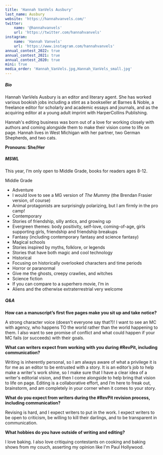 ```yaml
---
title: 'Hannah VanVels Ausbury'
last_name: Ausbury
website: 'https://hannahvanvels.com/'
twitter:
    name: '@hannahvanvels'
    url: 'https://twitter.com/hannahvanvels'
instagram:
    name: 'Hannah Vanvels'
    url: 'https://www.instagram.com/hannahvanvels'
annual_contest_2022: true
annual_contest_2021: true
annual_contest_2020: true
mini: true
media_order: 'Hannah_VanVels.jpg,Hannah_VanVels_small.jpg'
---
```


##### Bio

Hannah VanVels Ausbury is an editor and literary agent. She has worked various bookish jobs including a stint as a bookseller at Barnes & Noble, a freelance editor for scholarly and academic essays and journals, and  as the acquiring editor at a young adult imprint with HarperCollins Publishing.

Hannah's editing business was born out of a love for working closely with authors and coming alongside them to make their vision come to life on page. Hannah lives in West Michigan with her partner, two German Shepherds, and two cats.

**Pronouns: She/Her**

##### MSWL

This year, I’m only open to Middle Grade, books for readers ages 8-12. 

Middle Grade
* Adventure
 * I would love to see a MG version of _The Mummy_ (the Brendan Frasier version, of course)
 * Animal protagonists are surprisingly polarizing, but I am firmly in the pro camp!
* Contemporary
 * Stories of friendship, silly antics, and growing up
 * Evergreen themes: body positivity, self-love, coming-of-age, girls supporting girls, friendship and friendship breakups
* Fantasy (including contemporary fantasy and science fantasy)
 * Magical schools 
 * Stories inspired by myths, folklore, or legends
 * Stories that have both magic and cool technology
* Historical
 * Focusing on historically overlooked characters and time periods
* Horror or paranormal
 * Give me the ghosts, creepy crawlies, and witches  
* Science fiction
 * If you can compare to a superhero movie, I’m in
 * Aliens and the otherwise extraterrestrial very welcome

##### Q&A

**How can a manuscript’s first five pages make you sit up and take notice?**

A strong character voice (doesn't everyone say that?)! I want to see an MC with agency, who happens TO the world rather than the world happening to them. I also want to see promise of conflict and what could happen if your MC fails (or succeeds) with their goals.

**What can writers expect from working with you during #RevPit, including communication?**

Writing is inherently personal, so I am always aware of what a privilege it is for me as an editor to be entrusted with a story. It is an editor’s job to help make a writer's work shine, so I make sure that I have a clear idea of a writer's editorial vision, and then I come alongside to help bring that vision to life on page. Editing is a collaborative effort, and I’m here to freak out, brainstorm, and am completely in your corner when it comes to your story.

**What do you expect from writers during the #RevPit revision process, including communication?**

Revising is hard, and I expect writers to put in the work. I expect writers to be open to criticism, be willing to kill their darlings, and to be transparent in communication. 
 
**What hobbies do you have outside of writing and editing?**

I love baking. I also love critiquing contestants on cooking and baking shows from my couch, asserting my opinion like I'm Paul Hollywood. 